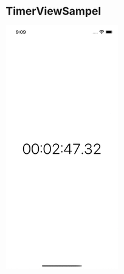 # TimerViewSampel

![](https://github.com/haji44/TimerViewSampel/blob/main/Simulator%20Screen%20Recording%20-%20iPhone%2012%20-%202022-04-02%20at%2021.09.09.gif)
